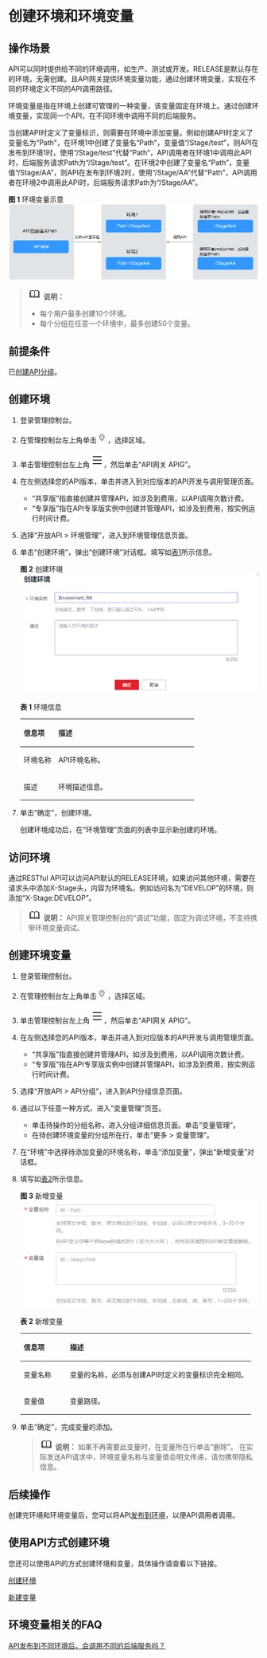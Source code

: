 # 创建环境和环境变量<a name="ZH-CN_TOPIC_0000001188957155"></a>

## 操作场景<a name="zh-cn_topic_0000001128537160_zh-cn_topic_0114941621_section17591416282"></a>

API可以同时提供给不同的环境调用，如生产、测试或开发。RELEASE是默认存在的环境，无需创建。且API网关提供环境变量功能，通过创建环境变量，实现在不同的环境定义不同的API调用路径。

环境变量是指在环境上创建可管理的一种变量，该变量固定在环境上。通过创建环境变量，实现同一个API，在不同环境中调用不同的后端服务。

当创建API时定义了变量标识，则需要在环境中添加变量。例如创建API时定义了变量名为“Path”，在环境1中创建了变量名“Path”，变量值“/Stage/test”，则API在发布到环境1时，使用“/Stage/test”代替“Path”，API调用者在环境1中调用此API时，后端服务请求Path为“/Stage/test”。在环境2中创建了变量名“Path”，变量值“/Stage/AA”，则API在发布到环境2时，使用“/Stage/AA”代替“Path”，API调用者在环境2中调用此API时，后端服务请求Path为“/Stage/AA”。

**图 1**  环境变量示意<a name="zh-cn_topic_0000001128537160_zh-cn_topic_0114941621_zh-cn_topic_0080102731_fig4908121520287"></a>  
![](figures/环境变量示意.png "环境变量示意")

>![](public_sys-resources/icon-note.gif) **说明：** 
>-   每个用户最多创建10个环境。
>-   每个分组在任意一个环境中，最多创建50个变量。

## 前提条件<a name="zh-cn_topic_0000001128537160_zh-cn_topic_0114941621_section16904951184510"></a>

已[创建API分组](创建API分组.md#ZH-CN_TOPIC_0000001188877313)。

## 创建环境<a name="zh-cn_topic_0000001128537160_zh-cn_topic_0114941621_section17366113114288"></a>

1.  登录管理控制台。
2.  在管理控制台左上角单击![](figures/icon-region.png)，选择区域。
3.  单击管理控制台左上角![](figures/zh-cn_image_0000001191951603.png)，然后单击“API网关 APIG”。
4.  在左侧选择您的API版本，单击并进入到对应版本的API开发与调用管理页面。
    -   “共享版”指直接创建并管理API，如涉及到费用，以API调用次数计费。
    -   “专享版”指在API专享版实例中创建并管理API，如涉及到费用，按实例运行时间计费。

5.  选择“开放API \> 环境管理”，进入到环境管理信息页面。
6.  单击“创建环境”，弹出“创建环境”对话框。填写如[表1](#zh-cn_topic_0000001128537160_zh-cn_topic_0114941621_zh-cn_topic_0080102731_table195413315428)所示信息。

    **图 2**  创建环境<a name="zh-cn_topic_0000001128537160_zh-cn_topic_0114941621_zh-cn_topic_0080102731_fig51011271144"></a>  
    ![](figures/创建环境.png "创建环境")

    **表 1**  环境信息

    <a name="zh-cn_topic_0000001128537160_zh-cn_topic_0114941621_zh-cn_topic_0080102731_table195413315428"></a>
    <table><thead align="left"><tr id="zh-cn_topic_0000001128537160_zh-cn_topic_0114941621_zh-cn_topic_0080102731_row45523384220"><th class="cellrowborder" valign="top" width="20%" id="mcps1.2.3.1.1"><p id="zh-cn_topic_0000001128537160_zh-cn_topic_0114941621_zh-cn_topic_0080102731_p65563314423"><a name="zh-cn_topic_0000001128537160_zh-cn_topic_0114941621_zh-cn_topic_0080102731_p65563314423"></a><a name="zh-cn_topic_0000001128537160_zh-cn_topic_0114941621_zh-cn_topic_0080102731_p65563314423"></a>信息项</p>
    </th>
    <th class="cellrowborder" valign="top" width="80%" id="mcps1.2.3.1.2"><p id="zh-cn_topic_0000001128537160_zh-cn_topic_0114941621_zh-cn_topic_0080102731_p356183311427"><a name="zh-cn_topic_0000001128537160_zh-cn_topic_0114941621_zh-cn_topic_0080102731_p356183311427"></a><a name="zh-cn_topic_0000001128537160_zh-cn_topic_0114941621_zh-cn_topic_0080102731_p356183311427"></a>描述</p>
    </th>
    </tr>
    </thead>
    <tbody><tr id="zh-cn_topic_0000001128537160_zh-cn_topic_0114941621_zh-cn_topic_0080102731_row1156183364219"><td class="cellrowborder" valign="top" width="20%" headers="mcps1.2.3.1.1 "><p id="zh-cn_topic_0000001128537160_zh-cn_topic_0114941621_zh-cn_topic_0080102731_p105616333427"><a name="zh-cn_topic_0000001128537160_zh-cn_topic_0114941621_zh-cn_topic_0080102731_p105616333427"></a><a name="zh-cn_topic_0000001128537160_zh-cn_topic_0114941621_zh-cn_topic_0080102731_p105616333427"></a>环境名称</p>
    </td>
    <td class="cellrowborder" valign="top" width="80%" headers="mcps1.2.3.1.2 "><p id="zh-cn_topic_0000001128537160_zh-cn_topic_0114941621_zh-cn_topic_0080102731_p1656123374219"><a name="zh-cn_topic_0000001128537160_zh-cn_topic_0114941621_zh-cn_topic_0080102731_p1656123374219"></a><a name="zh-cn_topic_0000001128537160_zh-cn_topic_0114941621_zh-cn_topic_0080102731_p1656123374219"></a>API环境名称。</p>
    </td>
    </tr>
    <tr id="zh-cn_topic_0000001128537160_zh-cn_topic_0114941621_zh-cn_topic_0080102731_row14879114316433"><td class="cellrowborder" valign="top" width="20%" headers="mcps1.2.3.1.1 "><p id="zh-cn_topic_0000001128537160_zh-cn_topic_0114941621_zh-cn_topic_0080102731_p12880154304320"><a name="zh-cn_topic_0000001128537160_zh-cn_topic_0114941621_zh-cn_topic_0080102731_p12880154304320"></a><a name="zh-cn_topic_0000001128537160_zh-cn_topic_0114941621_zh-cn_topic_0080102731_p12880154304320"></a>描述</p>
    </td>
    <td class="cellrowborder" valign="top" width="80%" headers="mcps1.2.3.1.2 "><p id="zh-cn_topic_0000001128537160_zh-cn_topic_0114941621_p0811101517121"><a name="zh-cn_topic_0000001128537160_zh-cn_topic_0114941621_p0811101517121"></a><a name="zh-cn_topic_0000001128537160_zh-cn_topic_0114941621_p0811101517121"></a>环境描述信息。</p>
    </td>
    </tr>
    </tbody>
    </table>

7.  单击“确定”，创建环境。

    创建环境成功后，在“环境管理”页面的列表中显示新创建的环境。


## 访问环境<a name="zh-cn_topic_0000001128537160_zh-cn_topic_0114941621_section2901732535"></a>

通过RESTful API可以访问API默认的RELEASE环境，如果访问其他环境，需要在请求头中添加X-Stage头，内容为环境名。例如访问名为“DEVELOP”的环境，则添加“X-Stage:DEVELOP”。

>![](public_sys-resources/icon-note.gif) **说明：** 
>API网关管理控制台的“调试”功能，固定为调试环境，不支持携带环境变量调试。

## 创建环境变量<a name="zh-cn_topic_0000001128537160_zh-cn_topic_0114941621_section1241123211019"></a>

1.  登录管理控制台。
2.  在管理控制台左上角单击![](figures/icon-region.png)，选择区域。
3.  单击管理控制台左上角![](figures/zh-cn_image_0000001145871938.png)，然后单击“API网关 APIG”。
4.  在左侧选择您的API版本，单击并进入到对应版本的API开发与调用管理页面。
    -   “共享版”指直接创建并管理API，如涉及到费用，以API调用次数计费。
    -   “专享版”指在API专享版实例中创建并管理API，如涉及到费用，按实例运行时间计费。

5.  选择“开放API \> API分组”，进入到API分组信息页面。
6.  通过以下任意一种方式，进入“变量管理”页签。
    -   单击待操作的分组名称，进入分组详细信息页面。单击“变量管理”。
    -   在待创建环境变量的分组所在行，单击“更多 \> 变量管理”。

7.  在“环境”中选择待添加变量的环境名称，单击“添加变量”，弹出“新增变量”对话框。
8.  填写如[表2](#zh-cn_topic_0000001128537160_zh-cn_topic_0114941621_zh-cn_topic_0080102731_table179600199520)所示信息。

    **图 3**  新增变量<a name="zh-cn_topic_0000001128537160_zh-cn_topic_0114941621_zh-cn_topic_0080102731_fig256419538210"></a>  
    ![](figures/新增变量.png "新增变量")

    **表 2**  新增变量

    <a name="zh-cn_topic_0000001128537160_zh-cn_topic_0114941621_zh-cn_topic_0080102731_table179600199520"></a>
    <table><thead align="left"><tr id="zh-cn_topic_0000001128537160_zh-cn_topic_0114941621_zh-cn_topic_0080102731_row209601419855"><th class="cellrowborder" valign="top" width="20%" id="mcps1.2.3.1.1"><p id="zh-cn_topic_0000001128537160_zh-cn_topic_0114941621_zh-cn_topic_0080102731_p7404447152"><a name="zh-cn_topic_0000001128537160_zh-cn_topic_0114941621_zh-cn_topic_0080102731_p7404447152"></a><a name="zh-cn_topic_0000001128537160_zh-cn_topic_0114941621_zh-cn_topic_0080102731_p7404447152"></a>信息项</p>
    </th>
    <th class="cellrowborder" valign="top" width="80%" id="mcps1.2.3.1.2"><p id="zh-cn_topic_0000001128537160_zh-cn_topic_0114941621_zh-cn_topic_0080102731_p49601519256"><a name="zh-cn_topic_0000001128537160_zh-cn_topic_0114941621_zh-cn_topic_0080102731_p49601519256"></a><a name="zh-cn_topic_0000001128537160_zh-cn_topic_0114941621_zh-cn_topic_0080102731_p49601519256"></a>描述</p>
    </th>
    </tr>
    </thead>
    <tbody><tr id="zh-cn_topic_0000001128537160_zh-cn_topic_0114941621_zh-cn_topic_0080102731_row9961119151"><td class="cellrowborder" valign="top" width="20%" headers="mcps1.2.3.1.1 "><p id="zh-cn_topic_0000001128537160_zh-cn_topic_0114941621_zh-cn_topic_0080102731_p1540474718515"><a name="zh-cn_topic_0000001128537160_zh-cn_topic_0114941621_zh-cn_topic_0080102731_p1540474718515"></a><a name="zh-cn_topic_0000001128537160_zh-cn_topic_0114941621_zh-cn_topic_0080102731_p1540474718515"></a>变量名称</p>
    </td>
    <td class="cellrowborder" valign="top" width="80%" headers="mcps1.2.3.1.2 "><p id="zh-cn_topic_0000001128537160_zh-cn_topic_0114941621_zh-cn_topic_0080102731_p196161919510"><a name="zh-cn_topic_0000001128537160_zh-cn_topic_0114941621_zh-cn_topic_0080102731_p196161919510"></a><a name="zh-cn_topic_0000001128537160_zh-cn_topic_0114941621_zh-cn_topic_0080102731_p196161919510"></a>变量的名称，必须与创建API时定义的变量标识完全相同。</p>
    </td>
    </tr>
    <tr id="zh-cn_topic_0000001128537160_zh-cn_topic_0114941621_zh-cn_topic_0080102731_row139611919855"><td class="cellrowborder" valign="top" width="20%" headers="mcps1.2.3.1.1 "><p id="zh-cn_topic_0000001128537160_zh-cn_topic_0114941621_zh-cn_topic_0080102731_p740419471157"><a name="zh-cn_topic_0000001128537160_zh-cn_topic_0114941621_zh-cn_topic_0080102731_p740419471157"></a><a name="zh-cn_topic_0000001128537160_zh-cn_topic_0114941621_zh-cn_topic_0080102731_p740419471157"></a>变量值</p>
    </td>
    <td class="cellrowborder" valign="top" width="80%" headers="mcps1.2.3.1.2 "><p id="zh-cn_topic_0000001128537160_zh-cn_topic_0114941621_zh-cn_topic_0080102731_p119612197510"><a name="zh-cn_topic_0000001128537160_zh-cn_topic_0114941621_zh-cn_topic_0080102731_p119612197510"></a><a name="zh-cn_topic_0000001128537160_zh-cn_topic_0114941621_zh-cn_topic_0080102731_p119612197510"></a>变量路径。</p>
    </td>
    </tr>
    </tbody>
    </table>

9.  单击“确定”，完成变量的添加。

    >![](public_sys-resources/icon-note.gif) **说明：** 
    >如果不再需要此变量时，在变量所在行单击“删除”。
    >在实际发送API请求中，环境变量名称与变量值会明文传递，请勿携带隐私信息。


## 后续操作<a name="zh-cn_topic_0000001128537160_zh-cn_topic_0114941621_section9148581116"></a>

创建完环境和环境变量后，您可以将API[发布到环境](发布API.md#ZH-CN_TOPIC_0000001188957141)，以便API调用者调用。

## 使用API方式创建环境<a name="zh-cn_topic_0000001128537160_zh-cn_topic_0114941621_section1899053818113"></a>

您还可以使用API的方式创建环境和变量，具体操作请查看以下链接。

[创建环境](https://support.huaweicloud.com/api-apig/CreateEnvironmentV2.html)

[新建变量](https://support.huaweicloud.com/api-apig/CreateEnvironmentVariableV2.html)

## 环境变量相关的FAQ<a name="zh-cn_topic_0000001128537160_zh-cn_topic_0114941621_section3144432218"></a>

[API发布到不同环境后，会调用不同的后端服务吗？](https://support.huaweicloud.com/apig_faq/apig-faq-181016019.html)

